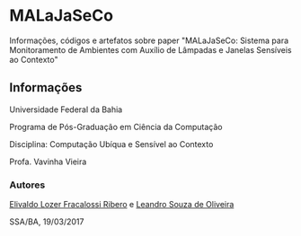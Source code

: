 # MALaJaSeCo
Informações, códigos e artefatos sobre paper "MALaJaSeCo: Sistema para Monitoramento de Ambientes com Auxílio de Lâmpadas e Janelas Sensíveis ao Contexto"

## Informações
Universidade Federal da Bahia

Programa de Pós-Graduação em Ciência da Computação

Disciplina: Computação Ubíqua e Sensível ao Contexto

Profa. Vavinha Vieira

### Autores
[Elivaldo Lozer Fracalossi Ribero](https://github.com/elivaldolozer/) e [Leandro Souza de Oliveira](https://github.com/leojl/)

SSA/BA, 19/03/2017
